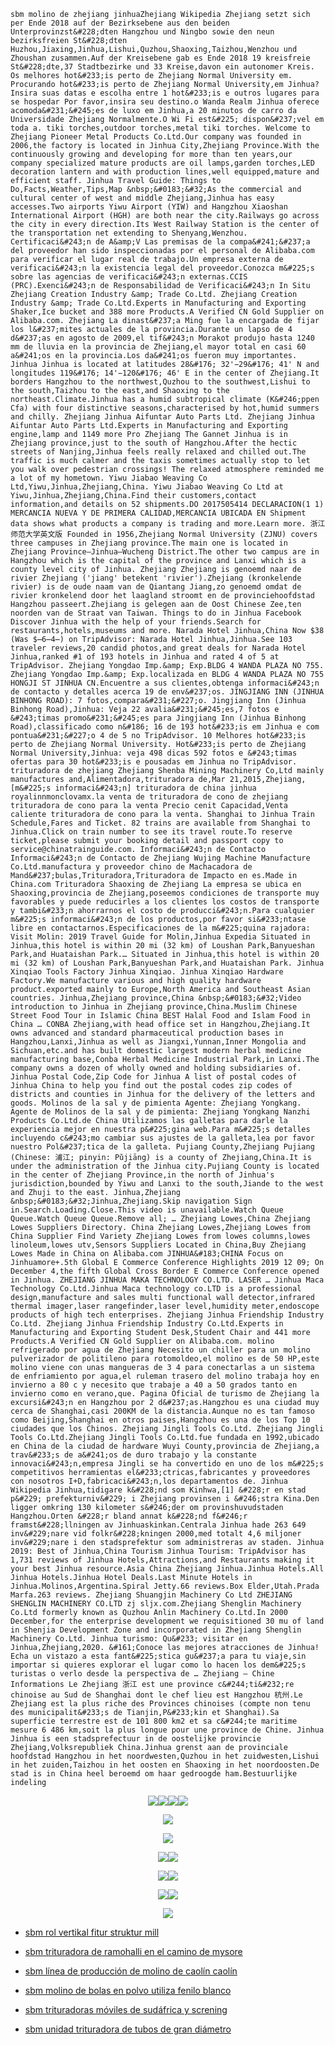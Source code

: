 
```
sbm molino de zhejiang jinhuaZhejiang Wikipedia Zhejiang setzt sich per Ende 2018 auf der Bezirksebene aus den beiden Unterprovinzst&#228;dten Hangzhou und Ningbo sowie den neun bezirksfreien St&#228;dten Huzhou,Jiaxing,Jinhua,Lishui,Quzhou,Shaoxing,Taizhou,Wenzhou und Zhoushan zusammen.Auf der Kreisebene gab es Ende 2018 19 kreisfreie St&#228;dte,37 Stadtbezirke und 33 Kreise,davon ein autonomer Kreis. Os melhores hot&#233;is perto de Zhejiang Normal University em. Procurando hot&#233;is perto de Zhejiang Normal University,em Jinhua? Insira suas datas e escolha entre 1 hot&#233;is e outros lugares para se hospedar Por favor,insira seu destino.o Wanda Realm Jinhua oferece acomoda&#231;&#245;es de luxo em Jinhua,a 20 minutos de carro da Universidade Zhejiang Normalmente.O Wi Fi est&#225; dispon&#237;vel em toda a. tiki torches,outdoor torches,metal tiki torches. Welcome to Zhejiang Pioneer Metal Products Co.Ltd.Our company was founded in 2006,the factory is located in Jinhua City,Zhejiang Province.With the continuously growing and developing for more than ten years,our company specialized mature products are oil lamps,garden torches,LED decoration lantern and with production lines,well equipped,mature and efficient staff. Jinhua Travel Guide: Things to Do,Facts,Weather,Tips,Map &nbsp;&#0183;&#32;As the commercial and cultural center of west and middle Zhejiang,Jinhua has easy accesses.Two airports Yiwu Airport (YIW) and Hangzhou Xiaoshan International Airport (HGH) are both near the city.Railways go across the city in every direction.Its West Railway Station is the center of the transportation net extending to Shenyang,Wenzhou. Certificaci&#243;n de A&amp;V Las premisas de la compa&#241;&#237;a del proveedor han sido inspeccionadas por el personal de Alibaba.com para verificar el lugar real de trabajo.Un empresa externa de verificaci&#243;n la existencia legal del proveedor.Conozca m&#225;s sobre las agencias de verificaci&#243;n externas.CCIS (PRC).Exenci&#243;n de Responsabilidad de Verificaci&#243;n In Situ Zhejiang Creation Industry &amp; Trade Co.Ltd. Zhejiang Creation Industry &amp; Trade Co.Ltd.Experts in Manufacturing and Exporting Shaker,Ice bucket and 388 more Products.A Verified CN Gold Supplier on Alibaba.com. Zhejiang La dinast&#237;a Ming fue la encargada de fijar los l&#237;mites actuales de la provincia.Durante un lapso de 4 d&#237;as en agosto de 2009,el tif&#243;n Morakot produjo hasta 1240 mm de lluvia en la provincia de Zhejiang,el mayor total en casi 60 a&#241;os en la provincia.Los da&#241;os fueron muy importantes. Jinhua Jinhua is located at latitudes 28&#176; 32'−29&#176; 41' N and longitudes 119&#176; 14'−120&#176; 46' E in the center of Zhejiang.It borders Hangzhou to the northwest,Quzhou to the southwest,Lishui to the south,Taizhou to the east,and Shaoxing to the northeast.Climate.Jinhua has a humid subtropical climate (K&#246;ppen Cfa) with four distinctive seasons,characterised by hot,humid summers and chilly. Zhejiang Jinhua Aifuntar Auto Parts Ltd. Zhejiang Jinhua Aifuntar Auto Parts Ltd.Experts in Manufacturing and Exporting engine,lamp and 1149 more Pro Zhejiang The Gannet Jinhua is in Zhejiang province,just to the south of Hangzhou.After the hectic streets of Nanjing,Jinhua feels really relaxed and chilled out.The traffic is much calmer and the taxis sometimes actually stop to let you walk over pedestrian crossings! The relaxed atmosphere reminded me a lot of my hometown. Yiwu Jiabao Weaving Co Ltd,Yiwu,Jinhua,Zhejiang,China. Yiwu Jiabao Weaving Co Ltd at Yiwu,Jinhua,Zhejiang,China.Find their customers,contact information,and details on 52 shipments.DO 2017505414 DECLARACION(1 1) MERCANCIA NUEVA Y DE PRIMERA CALIDAD,MERCANCIA UBICADA EN Shipment data shows what products a company is trading and more.Learn more. 浙江师范大学英文版 Founded in 1956,Zhejiang Normal University (ZJNU) covers three campuses in Zhejiang province.The main one is located in Zhejiang Province—Jinhua—Wucheng District.The other two campus are in Hangzhou which is the capital of the province and Lanxi which is a county level city of Jinhua. Zhejiang Zhejiang is genoemd naar de rivier Zhejiang ('jiang' betekent 'rivier').Zhejiang (kronkelende rivier) is de oude naam van de Qiantang Jiang,zo genoemd omdat de rivier kronkelend door het laagland stroomt en de provinciehoofdstad Hangzhou passeert.Zhejiang is gelegen aan de Oost Chinese Zee,ten noorden van de Straat van Taiwan. Things to do in Jinhua Facebook Discover Jinhua with the help of your friends.Search for restaurants,hotels,museums and more. Narada Hotel Jinhua,China Now $38 (Was $̶6̶4̶) on TripAdvisor: Narada Hotel Jinhua,Jinhua.See 103 traveler reviews,20 candid photos,and great deals for Narada Hotel Jinhua,ranked #1 of 193 hotels in Jinhua and rated 4 of 5 at TripAdvisor. Zhejiang Yongdao Imp.&amp; Exp.BLDG 4 WANDA PLAZA NO 755. Zhejiang Yongdao Imp.&amp; Exp.localizada en BLDG 4 WANDA PLAZA NO 755 HONGJI ST JINHUA CN.Encuentre a sus clientes,obtenga informaci&#243;n de contacto y detalles acerca 19 de env&#237;os. JINGJIANG INN (JINHUA BINHONG ROAD): 7 fotos,compara&#231;&#227;o. Jingjiang Inn (Jinhua Binhong Road),Jinhua: Veja 22 avalia&#231;&#245;es,7 fotos e &#243;timas promo&#231;&#245;es para Jingjiang Inn (Jinhua Binhong Road),classificado como n&#186; 16 de 193 hot&#233;is em Jinhua e com pontua&#231;&#227;o 4 de 5 no TripAdvisor. 10 Melhores hot&#233;is perto de Zhejiang Normal University. Hot&#233;is perto de Zhejiang Normal University,Jinhua: veja 498 dicas 592 fotos e &#243;timas ofertas para 30 hot&#233;is e pousadas em Jinhua no TripAdvisor. trituradora de zhejiang Zhejiang Shenba Mining Machinery Co,Ltd mainly manufactures and,Alimentadora,trituradora de,Mar 21,2015,Zhejiang,[m&#225;s informaci&#243;n] trituradora de china jinhua royalinnmonclovamx.la venta de trituradora de cono de zhejiang trituradora de cono para la venta Precio cenit Capacidad,Venta caliente trituradora de cono para la venta. Shanghai to Jinhua Train Schedule,Fares and Ticket. 82 trains are available from Shanghai to Jinhua.Click on train number to see its travel route.To reserve ticket,please submit your booking detail and passport copy to service@chinatrainguide.com. Informaci&#243;n de Contacto Informaci&#243;n de Contacto de Zhejiang Wujing Machine Manufacture Co.Ltd.manufactura y proveedor chino de Machacadora de Mand&#237;bulas,Trituradora,Trituradora de Impacto en es.Made in China.com Trituradora Shaoxing de Zhejiang La empresa se ubica en Shaoxing,provincia de Zhejiang,poseemos condiciones de transporte muy favorables y puede reducirles a los clientes los costos de transporte y tambi&#233;n ahorrarnos el costo de producci&#243;n.Para cualquier m&#225;s informaci&#243;n de los productos,por favor si&#233;ntase libre en contactarnos.Especificaciones de la m&#225;quina rajadora: Visit Molin: 2019 Travel Guide for Molin,Jinhua Expedia Situated in Jinhua,this hotel is within 20 mi (32 km) of Loushan Park,Banyueshan Park,and Huataishan Park.… Situated in Jinhua,this hotel is within 20 mi (32 km) of Loushan Park,Banyueshan Park,and Huataishan Park. Jinhua Xinqiao Tools Factory Jinhua Xinqiao. Jinhua Xinqiao Hardware Factory.We manufacture various and high quality hardware product.exported mainly to Europe,North America and Southeast Asian countries. Jinhua,Zhejiang province,China &nbsp;&#0183;&#32;Video introduction to Jinhua in Zhejiang province,China.Muslim Chinese Street Food Tour in Islamic China BEST Halal Food and Islam Food in China … CONBA Zhejiang,with head office set in Hangzhou,Zhejiang.It owns advanced and standard pharmaceutical production bases in Hangzhou,Lanxi,Jinhua as well as Jiangxi,Yunnan,Inner Mongolia and Sichuan,etc.and has built domestic largest modern herbal medicine manufacturing base,Conba Herbal Medicine Industrial Park,in Lanxi.The company owns a dozen of wholly owned and holding subsidiaries of. Jinhua Postal Code,Zip Code for Jinhua A list of postal codes of Jinhua China to help you find out the postal codes zip codes of districts and counties in Jinhua for the delivery of the letters and goods. Molinos de la sal y de pimienta Agente: Zhejiang Yongkang. Agente de Molinos de la sal y de pimienta: Zhejiang Yongkang Nanzhi Products Co.Ltd.de China Utilizamos las galletas para darle la experiencia mejor en nuestra p&#225;gina web.Para m&#225;s detalles incluyendo c&#243;mo cambiar sus ajustes de la galleta,lea por favor nuestro Pol&#237;tica de la galleta. Pujiang County,Zhejiang Pujiang (Chinese: 浦江; pinyin: Pǔjiāng) is a county of Zhejiang,China.It is under the administration of the Jinhua city.Pujiang County is located in the center of Zhejiang Province,in the north of Jinhua's jurisdiction,bounded by Yiwu and Lanxi to the south,Jiande to the west and Zhuji to the east. Jinhua,Zhejiang &nbsp;&#0183;&#32;Jinhua,Zhejiang.Skip navigation Sign in.Search.Loading.Close.This video is unavailable.Watch Queue Queue.Watch Queue Queue.Remove all; … Zhejiang Lowes,China Zhejiang Lowes Suppliers Directory. China Zhejiang Lowes,Zhejiang Lowes from China Supplier Find Variety Zhejiang Lowes from lowes columns,lowes linoleum,lowes utv,Sensors Suppliers Located in China,Buy Zhejiang Lowes Made in China on Alibaba.com JINHUA&#183;CHINA Focus on Jinhuamore+.5th Global E Commerce Conference Highlights 2019 12 09; On December 4,the fifth Global Cross Border E Commerce Conference opened in Jinhua. ZHEJIANG JINHUA MAKA TECHNOLOGY CO.LTD. LASER … Jinhua Maca Technology Co.Ltd.Jinhua Maca technology co.LTD is a professional design,manufacture and sales multi functional wall detector,infrared thermal imager,laser rangefinder,laser level,humidity meter,endoscope products of high tech enterprises. Zhejiang Jinhua Friendship Industry Co.Ltd. Zhejiang Jinhua Friendship Industry Co.Ltd.Experts in Manufacturing and Exporting Student Desk,Student Chair and 441 more Products.A Verified CN Gold Supplier on Alibaba.com. molino refrigerado por agua de Zhejiang Necesito un chiller para un molino pulverizador de politileno para rotomoldeo,el molino es de 50 HP,este molino viene con unas mangueras de 3 4 para conectarlas a un sistema de enfriamiento por agua,el ruleman trasero del molino trabaja hoy en invierno a 80 c y necesito que trabaje a 40 a 50 grados tanto en invierno como en verano,que. Pagina Oficial de turismo de Zhejiang la excursi&#243;n en Hangzhou por 2 d&#237;as.Hangzhou es una ciudad muy cerca de Shanghai,casi 200KM de la distancia.Aunque no es tan famoso como Beijing,Shanghai en otros paises,Hangzhou es una de los Top 10 ciudades que los Chinos. Zhejiang Jingli Tools Co.Ltd. Zhejiang Jingli Tools Co.Ltd.Zhejiang Jingli Tools Co.Ltd.fue fundada en 1992,ubicado en China de la ciudad de hardware Wuyi County,provincia de Zhejiang,a trav&#233;s de a&#241;os de duro trabajo y la constante innovaci&#243;n,empresa Jingli se ha convertido en uno de los m&#225;s competitivos herramientas el&#233;ctricas,fabricantes y proveedores con nosotros I+D,fabricaci&#243;n,los departamentos de. Jinhua Wikipedia Jinhua,tidigare k&#228;nd som Kinhwa,[1] &#228;r en stad p&#229; prefekturniv&#229; i Zhejiang provinsen i &#246;stra Kina.Den ligger omkring 130 kilometer s&#246;der om provinshuvudstaden Hangzhou.Orten &#228;r bland annat k&#228;nd f&#246;r framst&#228;llningen av Jinhuaskinkan.Centrala Jinhua hade 263 649 inv&#229;nare vid folkr&#228;kningen 2000,med totalt 4,6 miljoner inv&#229;nare i den stadsprefektur som administreras av staden. Jinhua 2019: Best of Jinhua,China Tourism Jinhua Tourism: TripAdvisor has 1,731 reviews of Jinhua Hotels,Attractions,and Restaurants making it your best Jinhua resource.Asia China Zhejiang Jinhua.Jinhua Hotels.All Jinhua Hotels.Jinhua Hotel Deals.Last Minute Hotels in Jinhua.Molinos,Argentina.Spiral Jetty.66 reviews.Box Elder,Utah.Prada Marfa.263 reviews. Zhejiang Shuangjin Machinery Co Ltd ZHEJIANG SHENGLIN MACHINERY CO.LTD zj sljx.com.Zhejiang Shenglin Machinery Co.Ltd formerly known as Quzhou Anlin Machinery Co.Ltd.In 2000 December,for the enterprise development we requisitioned 30 mu of land in Shenjia Development Zone and incorporated in Zhejiang Shenglin Machinery Co.Ltd. Jinhua turismo: Qu&#233; visitar en Jinhua,Zhejiang,2020. &#161;Conoce las mejores atracciones de Jinhua! Echa un vistazo a esta fant&#225;stica gu&#237;a para tu viaje,sin importar si quieres explorar el lugar como lo hacen los dem&#225;s turistas o verlo desde la perspectiva de … Zhejiang — Chine Informations Le Zhejiang 浙江 est une province c&#244;ti&#232;re chinoise au Sud de Shanghai dont le chef lieu est Hangzhou 杭州.Le Zhejiang est la plus riche des Provinces chinoises (compte non tenu des municipalit&#233;s de Tianjin,P&#233;kin et Shanghai).Sa superficie terrestre est de 101 800 km2 et sa c&#244;te maritime mesure 6 486 km,soit la plus longue pour une province de Chine. Jinhua Jinhua is een stadsprefectuur in de oostelijke provincie Zhejiang,Volksrepubliek China.Jinhua grenst aan de provinciale hoofdstad Hangzhou in het noordwesten,Quzhou in het zuidwesten,Lishui in het zuiden,Taizhou in het oosten en Shaoxing in het noordoosten.De stad is in China heel beroemd om haar gedroogde ham.Bestuurlijke indeling 
```

<div align="center">

<a href="https://es-mill.shibang-china.com/github&k=sbm+molino+de+zhejiang+jinhua"><img src="https://static.shibang-china.com/es/mill/index.jpg"></a><a href="https://es-mill.shibang-china.com/materials.htmlgithub&k=sbm+molino+de+zhejiang+jinhua"><img src="https://static.shibang-china.com/es/mill/materials.jpg"></a><a href="https://es-mill.shibang-china.com/about.htmlgithub&k=sbm+molino+de+zhejiang+jinhua"><img src="https://static.shibang-china.com/es/mill/about.jpg"></a><a href="https://es-mill.shibang-china.com/contact.htmlgithub&k=sbm+molino+de+zhejiang+jinhua"><img src="https://static.shibang-china.com/es/mill/contact.jpg"></a>

<a href="https://es-mill.shibang-china.com/github&k=sbm+molino+de+zhejiang+jinhua"><img src="https://static.shibang-china.com/es/mill/banner.jpg"></a>

<a href="https://swt.shibang-china.com/github&k=sbm+molino+de+zhejiang+jinhua"><img src="https://static.shibang-china.com/es/mill/chat.jpg"></a>

<a href="https://es-mill.shibang-china.com/products/vertical-roller-mill.htmlgithub&k=sbm+molino+de+zhejiang+jinhua"><img src="https://static.shibang-china.com/es/mill/vertical.jpg"></a><a href="https://es-mill.shibang-china.com/products/raymond-mill.htmlgithub&k=sbm+molino+de+zhejiang+jinhua"><img src="https://static.shibang-china.com/es/mill/raymond.jpg"></a>

<a href="https://es-mill.shibang-china.com/products/ultrafine-grinding-mill.htmlgithub&k=sbm+molino+de+zhejiang+jinhua"><img src="https://static.shibang-china.com/es/mill/ultrafine.jpg"></a><a href="https://es-mill.shibang-china.com/products/trapezium-grinding-mill.htmlgithub&k=sbm+molino+de+zhejiang+jinhua"><img src="https://static.shibang-china.com/es/mill/trapezium.jpg"></a>

<a href="https://es-mill.shibang-china.com/products/ball-mill.htmlgithub&k=sbm+molino+de+zhejiang+jinhua"><img src="https://static.shibang-china.com/es/mill/ball.jpg"></a><a href="https://es-mill.shibang-china.com/products/hammer-mill.htmlgithub&k=sbm+molino+de+zhejiang+jinhua"><img src="https://static.shibang-china.com/es/mill/hammer.jpg"></a>

<a href="https://swt.shibang-china.com/github&k=sbm+molino+de+zhejiang+jinhua"><img src="https://static.shibang-china.com/es/mill/case.jpg"></a>

</div>


* [sbm rol vertikal fitur struktur mill](sbm%20rol%20vertikal%20fitur%20struktur%20mill.md)

* [sbm trituradora de ramohalli en el camino de mysore](sbm%20trituradora%20de%20ramohalli%20en%20el%20camino%20de%20mysore.md)

* [sbm línea de producción de molino de caolín caolín](sbm%20l%C3%ADnea%20de%20producci%C3%B3n%20de%20molino%20de%20caol%C3%ADn%20caol%C3%ADn.md)

* [sbm molino de bolas en polvo utiliza fenilo blanco](sbm%20molino%20de%20bolas%20en%20polvo%20utiliza%20fenilo%20blanco.md)

* [sbm trituradoras móviles de sudáfrica y screning](sbm%20trituradoras%20m%C3%B3viles%20de%20sud%C3%A1frica%20y%20screning.md)

* [sbm unidad trituradora de tubos de gran diámetro](sbm%20unidad%20trituradora%20de%20tubos%20de%20gran%20di%C3%A1metro.md)